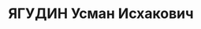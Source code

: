 ---
title: ЯГУДИН Усман Исхакович
description: "еврей\n Арестован в 1937\n Приговор: ВК ВС СССР, 11.10.1937 - ВМН.\n\
  \ Расстрелян 12.10.1937 в г.Баку.\n Источники: Сталинский список от 03.10.1937 (Аз.ССР,\
  \ Кат.1)"
---